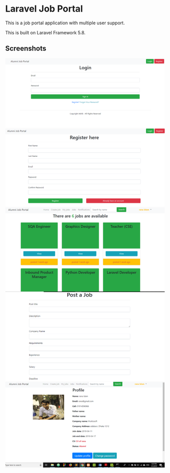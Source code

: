 # Laravel Job Portal

This is a job portal application with multiple user support.

This is built on Laravel Framework 5.8. 

## Screenshots
![Login Page](/screenshots/login.PNG)
![Registration Page](/screenshots/register.PNG)
![Job List Page](/screenshots/job_list.PNG)
![Create New Job Page](/screenshots/add_job.PNG)
![User Profile Page](/screenshots/user_profile.PNG)


